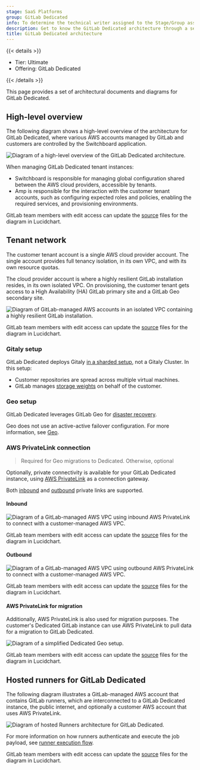 ```yaml
---
stage: SaaS Platforms
group: GitLab Dedicated
info: To determine the technical writer assigned to the Stage/Group associated with this page, see https://handbook.gitlab.com/handbook/product/ux/technical-writing/#assignments
description: Get to know the GitLab Dedicated architecture through a series of diagrams.
title: GitLab Dedicated architecture
---
```


{{< details >}}

- Tier: Ultimate
- Offering: GitLab Dedicated

{{< /details >}}

This page provides a set of architectural documents and diagrams for GitLab Dedicated.

## High-level overview

The following diagram shows a high-level overview of the architecture for GitLab Dedicated,
where various AWS accounts managed by GitLab and customers are controlled by the Switchboard application.

![Diagram of a high-level overview of the GitLab Dedicated architecture.](img/high_level_architecture_diagram_v18_0.png)

When managing GitLab Dedicated tenant instances:

- Switchboard is responsible for managing global configuration shared between the AWS cloud providers, accessible by tenants.
- Amp is responsible for the interaction with the customer tenant accounts, such as configuring expected roles and policies, enabling the required services, and provisioning environments.

GitLab team members with edit access can update the [source](https://lucid.app/lucidchart/e0b6661c-6c10-43d9-8afa-1fe0677e060c/edit?page=0_0#) files for the diagram in Lucidchart.

## Tenant network

The customer tenant account is a single AWS cloud provider account. The single account provides full tenancy isolation, in its own VPC, and with its own resource quotas.

The cloud provider account is where a highly resilient GitLab installation resides, in its own isolated VPC. On provisioning, the customer tenant gets access to a High Availability (HA) GitLab primary site and a GitLab Geo secondary site.

![Diagram of GitLab-managed AWS accounts in an isolated VPC containing a highly resilient GitLab installation.](img/tenant_network_diagram_v18_0.png)

GitLab team members with edit access can update the [source](https://lucid.app/lucidchart/0815dd58-b926-454e-8354-c33fe3e7bff0/edit?invitationId=inv_a6b618ff-6c18-4571-806a-bfb3fe97cb12) files for the diagram in Lucidchart.

### Gitaly setup

GitLab Dedicated deploys Gitaly [in a sharded setup](../gitaly/praefect/_index.md#before-deploying-gitaly-cluster), not a Gitaly Cluster. In this setup:

- Customer repositories are spread across multiple virtual machines.
- GitLab manages [storage weights](../repository_storage_paths.md#configure-where-new-repositories-are-stored) on behalf of the customer.

### Geo setup

GitLab Dedicated leverages GitLab Geo for [disaster recovery](../../subscriptions/gitlab_dedicated/data_residency_and_high_availability.md#disaster-recovery).

Geo does not use an active-active failover configuration. For more information, see [Geo](../geo/_index.md).

### AWS PrivateLink connection

>Required for Geo migrations to Dedicated. Otherwise, optional

Optionally, private connectivity is available for your GitLab Dedicated instance, using [AWS PrivateLink](https://aws.amazon.com/privatelink/) as a connection gateway.

Both [inbound](configure_instance/network_security.md#inbound-private-link) and [outbound](configure_instance/network_security.md#outbound-private-link) private links are supported.

#### Inbound

![Diagram of a GitLab-managed AWS VPC using inbound AWS PrivateLink to connect with a customer-managed AWS VPC.](img/privatelink_inbound_v18_0.png)

GitLab team members with edit access can update the [source](https://lucid.app/lucidchart/933b958b-bfad-4898-a8ae-182815f159ca/edit?invitationId=inv_38b9a265-dff2-4db6-abdb-369ea1e92f5f) files for the diagram in Lucidchart.

#### Outbound

![Diagram of a GitLab-managed AWS VPC using outbound AWS PrivateLink to connect with a customer-managed AWS VPC.](img/privatelink_outbound_v18_0.png)

GitLab team members with edit access can update the [source](https://lucid.app/lucidchart/5aeae97e-a3c4-43e3-8b9d-27900d944147/edit?invitationId=inv_0e4fee9f-cf63-439c-9bf9-71ecbfbd8979&page=F5pcfQybsAYU8#) files for the diagram in Lucidchart.

#### AWS PrivateLink for migration

Additionally, AWS PrivateLink is also used for migration purposes. The customer's Dedicated GitLab instance can use AWS PrivateLink to pull data for a migration to GitLab Dedicated.

![Diagram of a simplified Dedicated Geo setup.](img/dedicated_geo_simplified_v18_0.png)

GitLab team members with edit access can update the [source](https://lucid.app/lucidchart/1e83e102-37b3-48a9-885d-e72122683bce/edit?view_items=AzvnMfovRJe3p&invitationId=inv_c02140dd-416b-41b5-b14a-7288b54bb9b5) files for the diagram in Lucidchart.

## Hosted runners for GitLab Dedicated

The following diagram illustrates a GitLab-managed AWS account that contains GitLab runners, which are interconnected to a GitLab Dedicated instance, the public internet, and optionally a customer AWS account that uses AWS PrivateLink.

![Diagram of hosted Runners architecture for GitLab Dedicated.](img/hosted-runners-architecture_v17_3.png)

For more information on how runners authenticate and execute the job payload, see [runner execution flow](https://docs.gitlab.com/runner#runner-execution-flow).

GitLab team members with edit access can update the [source](https://lucid.app/lucidchart/0fb12de8-5236-4d80-9a9c-61c08b714e6f/edit?invitationId=inv_4a12e347-49e8-438e-a28f-3930f936defd) files for the diagram in Lucidchart.
